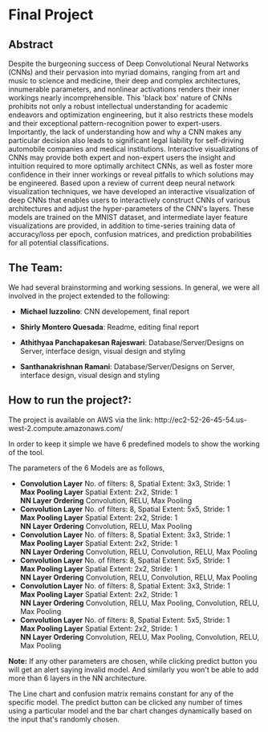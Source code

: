 # Final Project

<h2>Abstract</h2>
Despite the burgeoning success of Deep Convolutional Neural Networks (CNNs) and their pervasion into myriad domains, ranging from art and music to science and medicine, their deep and complex architectures, innumerable parameters, and nonlinear activations renders their inner workings nearly incomprehensible. This 'black box' nature of CNNs prohibits not only a robust intellectual understanding for academic endeavors and optimization engineering, but it also restricts these models and their exceptional pattern-recognition power to expert-users. Importantly, the lack of understanding how and why a CNN makes any particular decision also leads to significant legal liability for self-driving automobile companies and medical institutions. Interactive visualizations of CNNs may provide both expert and non-expert users the insight and intuition required to more optimally architect CNNs, as well as foster more confidence in their inner workings or reveal pitfalls to which solutions may be engineered. Based upon a review of current deep neural network visualization techniques, we have developed an interactive visualization of deep CNNs that enables users to interactively construct CNNs of various architectures and adjust the hyper-parameters of the CNN's layers. These models are trained on the MNIST dataset, and
intermediate layer feature visualizations are provided, in addition
to time-series training data of accuracy/loss per epoch, confusion
matrices, and prediction probabilities for all potential classifications.


<h2>The Team:</h2>
We had several brainstorming and working sessions. In general, we were all involved in the project extended to the following:

* **Michael Iuzzolino**: CNN developement, final report

* **Shirly Montero Quesada**: Readme, editing final report

* **Athithyaa Panchapakesan Rajeswari**: Database/Server/Designs on Server, interface design, visual design and styling

* **Santhanakrishnan Ramani**: Database/Server/Designs on Server, interface design, visual design and styling


<h2>How to run the project?:</h2>
The project is available on AWS via the link:
http://ec2-52-26-45-54.us-west-2.compute.amazonaws.com/

In order to keep it simple we have 6 predefined models to show the working of the tool.

The parameters of the 6 Models are as follows,

* **Convolution Layer** No. of filters: 8, Spatial Extent: 3x3, Stride: 1 <br/>
  **Max Pooling Layer** Spatial Extent: 2x2, Stride: 1<br/>
  **NN Layer Ordering** Convolution, RELU, Max Pooling
* **Convolution Layer** No. of filters: 8, Spatial Extent: 5x5, Stride: 1 <br/>
  **Max Pooling Layer** Spatial Extent: 2x2, Stride: 1<br/>
  **NN Layer Ordering** Convolution, RELU, Max Pooling
* **Convolution Layer** No. of filters: 8, Spatial Extent: 3x3, Stride: 1 <br/>
  **Max Pooling Layer** Spatial Extent: 2x2, Stride: 1<br/>
  **NN Layer Ordering** Convolution, RELU, Convolution, RELU, Max Pooling
* **Convolution Layer** No. of filters: 8, Spatial Extent: 5x5, Stride: 1 <br/>
  **Max Pooling Layer** Spatial Extent: 2x2, Stride: 1<br/>
  **NN Layer Ordering** Convolution, RELU, Convolution, RELU, Max Pooling
* **Convolution Layer** No. of filters: 8, Spatial Extent: 3x3, Stride: 1 <br/>
  **Max Pooling Layer** Spatial Extent: 2x2, Stride: 1<br/>
  **NN Layer Ordering** Convolution, RELU, Max Pooling, Convolution, RELU, Max Pooling
* **Convolution Layer** No. of filters: 8, Spatial Extent: 5x5, Stride: 1 <br/>
  **Max Pooling Layer** Spatial Extent: 2x2, Stride: 1<br/>
  **NN Layer Ordering** Convolution, RELU, Max Pooling, Convolution, RELU, Max Pooling

**Note:** If any other parameters are chosen, while clicking predict button you will get an alert saying invalid model.
And similarly you won't be able to add more than 6 layers in the NN architecture.

The Line chart and confusion matrix remains constant for any of the specific model.
The predict button can be clicked any number of times using a particular model and the bar chart changes
dynamically based on the input that's randomly chosen.
